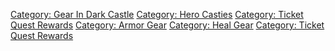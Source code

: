 [Category: Gear In Dark
Castle](Category:_Gear_In_Dark_Castle "wikilink") [Category: Hero
Casties](Category:_Hero_Casties "wikilink") [Category: Ticket Quest
Rewards](Category:_Ticket_Quest_Rewards "wikilink") [Category: Armor
Gear](Category:_Armor_Gear "wikilink") [Category: Heal
Gear](Category:_Heal_Gear "wikilink") [Category: Ticket Quest
Rewards](Category:_Ticket_Quest_Rewards "wikilink")
